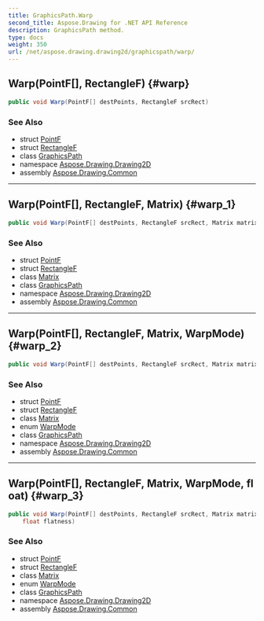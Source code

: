 ```yaml
---
title: GraphicsPath.Warp
second_title: Aspose.Drawing for .NET API Reference
description: GraphicsPath method. 
type: docs
weight: 350
url: /net/aspose.drawing.drawing2d/graphicspath/warp/
---
```

## Warp(PointF[], RectangleF) {#warp}

```csharp
public void Warp(PointF[] destPoints, RectangleF srcRect)
```

### See Also

* struct [PointF](../../../aspose.drawing/pointf/)
* struct [RectangleF](../../../aspose.drawing/rectanglef/)
* class [GraphicsPath](../)
* namespace [Aspose.Drawing.Drawing2D](../../graphicspath/)
* assembly [Aspose.Drawing.Common](../../../)

---

## Warp(PointF[], RectangleF, Matrix) {#warp_1}

```csharp
public void Warp(PointF[] destPoints, RectangleF srcRect, Matrix matrix)
```

### See Also

* struct [PointF](../../../aspose.drawing/pointf/)
* struct [RectangleF](../../../aspose.drawing/rectanglef/)
* class [Matrix](../../matrix/)
* class [GraphicsPath](../)
* namespace [Aspose.Drawing.Drawing2D](../../graphicspath/)
* assembly [Aspose.Drawing.Common](../../../)

---

## Warp(PointF[], RectangleF, Matrix, WarpMode) {#warp_2}

```csharp
public void Warp(PointF[] destPoints, RectangleF srcRect, Matrix matrix, WarpMode warpMode)
```

### See Also

* struct [PointF](../../../aspose.drawing/pointf/)
* struct [RectangleF](../../../aspose.drawing/rectanglef/)
* class [Matrix](../../matrix/)
* enum [WarpMode](../../warpmode/)
* class [GraphicsPath](../)
* namespace [Aspose.Drawing.Drawing2D](../../graphicspath/)
* assembly [Aspose.Drawing.Common](../../../)

---

## Warp(PointF[], RectangleF, Matrix, WarpMode, float) {#warp_3}

```csharp
public void Warp(PointF[] destPoints, RectangleF srcRect, Matrix matrix, WarpMode warpMode, 
    float flatness)
```

### See Also

* struct [PointF](../../../aspose.drawing/pointf/)
* struct [RectangleF](../../../aspose.drawing/rectanglef/)
* class [Matrix](../../matrix/)
* enum [WarpMode](../../warpmode/)
* class [GraphicsPath](../)
* namespace [Aspose.Drawing.Drawing2D](../../graphicspath/)
* assembly [Aspose.Drawing.Common](../../../)


